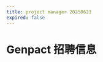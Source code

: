 ```yaml
---
title: project manager 20250621
expired: false
---
```


# Genpact 招聘信息

<JobPostingTable job-posting-json-path="genpact/data/project-manager-20250621" />